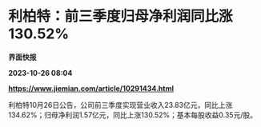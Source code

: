 # 利柏特：前三季度归母净利润同比涨130.52%
**界面快报**

**2023-10-26 08:04**

**https://www.jiemian.com/article/10291434.html**

利柏特10月26日公告，公司前三季度实现营业收入23.83亿元，同比上涨134.62%；归母净利润1.57亿元，同比上涨130.52%；基本每股收益0.35元/股。